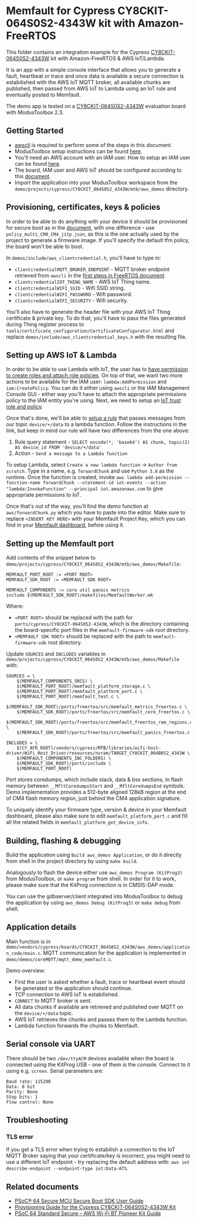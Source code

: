 # Memfault for Cypress CY8CKIT-064S0S2-4343W kit with Amazon-FreeRTOS

This folder contains an integration example for the Cypress [CY8CKIT-064S0S2-4343W](https://www.cypress.com/documentation/development-kitsboards/psoc-64-standard-secure-aws-wi-fi-bt-pioneer-kit-cy8ckit) kit with Amazon-FreeRTOS & AWS IoT/Lambda. 

It is an app with a simple console interface that allows you to generate a fault, heartbeat or trace and once data is available a secure connection is estabilished with the AWS IoT MQTT broker, all available chunks are published, then passed from AWS IoT to Lambda using an IoT rule and eventually posted to Memfault. 

The demo app is tested on a [CY8CKIT-064S0S2-4343W](https://www.cypress.com/documentation/development-kitsboards/psoc-64-standard-secure-aws-wi-fi-bt-pioneer-kit-cy8ckit) evaluation board with ModusToolbox 2.3.

## Getting Started

- [awscli](https://docs.aws.amazon.com/cli/latest/userguide/install-cliv2.html) is required to perform some of the steps in this document.
- ModusToolbox setup instructions can be found [here](https://docs.aws.amazon.com/freertos/latest/userguide/getting_started_cypress_psoc64.html).
- You'll need an AWS account with an IAM user. How to setup an IAM user can be found [here](https://docs.aws.amazon.com/IAM/latest/UserGuide/id_users_create.html).
- The board, IAM user and AWS IoT should be configured according to this [document](https://docs.aws.amazon.com/freertos/latest/userguide/freertos-prereqs.html).
- Import the application into your ModusToolbox workspace from the `demo/projects/cypress/CY8CKIT_064S0S2_4343W/mtb/aws_demos` directory.

## Provisioning, certificates, keys & policies

In order to be able to do anything with your device it should be provisioned for secure boot as in the [document](https://community.cypress.com/docs/DOC-20043), with one difference - use `policy_multi_CM0_CM4_jitp.json`, as this is the one actually used by the project to generate a firmware image. If you'll specify the default tfm policy, the board won't be able to boot.

In `demos/include/aws_clientcredential.h`, you'll have to type in:
- `clientcredentialMQTT_BROKER_ENDPOINT` - MQTT broker endpoint retrieved from `awscli` in the [first steps in FreeRTOS document](https://docs.aws.amazon.com/freertos/latest/userguide/freertos-prereqs.html).
- `clientcredentialIOT_THING_NAME` - AWS IoT Thing name.
- `clientcredentialWIFI_SSID` - Wifi SSID string.
- `clientcredentialWIFI_PASSWORD` - Wifi password.
- `clientcredentialWIFI_SECURITY` - Wifi security.

You'll also have to generate the header file with your AWS IoT Thing certificate & private key. To do that, you'll have to pass the files generated during Thing register process to `tools/certificate_configuration/CertificateConfigurator.html` and replace `demos/include/aws_clientcredential_keys.h` with the resulting file.

## Setting up AWS IoT & Lambda

In order to be able to use Lambda with IoT, the user has to [have permission to create roles and attach role policies](https://docs.aws.amazon.com/IAM/latest/UserGuide/id_roles_create_for-service.html). On top of that, we want two more actions to be available for the IAM user: `lambda:AddPermission` and `iam:CreatePolicy`. You can do it either using `awscli` or the IAM Management Console GUI - either way you'll have to attach the appropriate permissions policy to the IAM entity you're using. Next, we need to setup an [IoT trust role and policy](https://docs.aws.amazon.com/iot/latest/developerguide/iot-create-role.html). 

Once that's done, we'll be able to [setup a rule](https://docs.aws.amazon.com/iot/latest/developerguide/iot-repub-rule.html) that passes messages from our topic `device/+/data` to a lambda function. Follow the instructions in the link, but keep in mind our rule will have two differences from the one above:
1) Rule query statement - `SELECT encode(*, 'base64') AS chunk, topic(2) AS device_id FROM 'device/+/data'`
2) Action - `Send a message to a Lambda function`

To setup Lambda, select `Create a new lambda function` -> `Author from scratch`. Type in a name, e.g. `forwardChunk` and  use `Python 3.8` as the runtime. Once the function is created, invoke `aws lambda add-permission --function-name forwardChunk --statement-id iot-events --action "lambda:InvokeFunction" --principal iot.amazonaws.com` to give appropriate permissions to IoT.

Once that's out of the way, you'll find the demo function at `aws/forwardChunk.py` which you have to paste into the editor. Make sure to replace `<INSERT KEY HERE>` with your Memfault Project Key, which you can find in your [Memfault dashboard](https://app.memfault.com), before using it.

## Setting up the Memfault port

Add contents of the snippet below to `demo/projects/cypress/CY8CKIT_064S0S2_4343W/mtb/aws_demos/Makefile`:
```
MEMFAULT_PORT_ROOT := <PORT ROOT>
MEMFAULT_SDK_ROOT := <MEMFAULT SDK ROOT>

MEMFAULT_COMPONENTS := core util panics metrics
include $(MEMFAULT_SDK_ROOT)/makefiles/MemfaultWorker.mk
```

Where: 
- `<PORT ROOT>` should be replaced with the path for `ports/cypress/CY8CKIT-064S0S2-4343W`, which is the directory containing the board-specific port files in the `memfault-firmware-sdk` root directory.
- `<MEMFAULT SDK ROOT>` should be replaced with the path to `memfault-firmware-sdk` root directory.

Update `SOURCES` and `INCLUDES` variables in `demo/projects/cypress/CY8CKIT_064S0S2_4343W/mtb/aws_demos/Makefile` with:
```
SOURCES = \
	$(MEMFAULT_COMPONENTS_SRCS) \
	$(MEMFAULT_PORT_ROOT)/memfault_platform_storage.c \
	$(MEMFAULT_PORT_ROOT)/memfault_platform_port.c \
	$(MEMFAULT_PORT_ROOT)/memfault_test.c \
	$(MEMFAULT_SDK_ROOT)/ports/freertos/src/memfault_metrics_freertos.c \
	$(MEMFAULT_SDK_ROOT)/ports/freertos/src/memfault_core_freertos.c \
	$(MEMFAULT_SDK_ROOT)/ports/freertos/src/memfault_freertos_ram_regions.c \
	$(MEMFAULT_SDK_ROOT)/ports/freertos/src/memfault_panics_freertos.c

INCLUDES = \
	$(CY_AFR_ROOT)/vendors/cypress/MTB/libraries/wifi-host-driver/WiFi_Host_Driver/resources/nvram/TARGET_CY8CKIT_064B0S2_4343W \
	$(MEMFAULT_COMPONENTS_INC_FOLDERS) \
	$(MEMFAULT_SDK_ROOT)/ports/include \
	$(MEMFAULT_PORT_ROOT)
```

Port stores coredumps, which include stack, data & bss sections, in flash memory between `__MfltCoredumpsStart` and `__MfltCoredumpsEnd` symbols. Demo implementation provides a 512-byte aligned 128kB region at the end of CM4 flash memory region, just behind the CM4 application signature.

To uniquely identify your firmware type, version & device in your Memfault dashboard, please also make sure to edit `memfault_platform_port.c` and fill all the related fields in `memfault_platform_get_device_info`.

## Building, flashing & debugging

Build the application using `Build aws_demos Application`, or do it directly from shell in the project directory by using `make build`. 

Analogously to flash the device either use `aws_demos Program (KitProg3)` from ModusToolbox, or `make program` from shell. In order for it to work, please make sure that the KitProg connection is in CMSIS-DAP mode.

You can use the gdbserver/client integrated into ModusToolbox to debug the application by using `aws_demos Debug (KitProg3)` or `make debug` from shell.

## Application details

Main function is in `demo/vendors/cypress/boards/CY8CKIT_064S0S2_4343W/aws_demos/application_code/main.c`. MQTT communication for the application is implemented in `demo/demos/coreMQTT/mqtt_demo_memfault.c`. 

Demo overview:
- First the user is asked whether a fault, trace or heartbeat event should be generated or the application should continue.
- TCP connection to AWS IoT is estabilished.
- `CONNECT` to MQTT broker is sent.
- All data chunks if available are retrieved and published over MQTT on the `device/+/data` topic.
- AWS IoT retrieves the chunks and passes them to the Lambda function.
- Lambda function forwards the chunks to Memfault.

## Serial console via UART

There should be two `/dev/ttyACM` devices available when the board is connected using the KitProg USB - one of them is the console. Connect to it using e.g. `screen`. Serial parameters are:
```
Baud rate: 115200
Data: 8 bit
Parity: None
Stop bits: 1
Flow control: None
```

## Troubleshooting

### TLS error

If you get a TLS error when trying to estabilish a connection to the IoT MQTT Broker saying that your certificate/key is incorrect, you might need to use a different IoT endpoint - try replacing the default address with: `aws iot describe-endpoint --endpoint-type iot:Data-ATS`.

## Related documents

- [PSoC® 64 Secure MCU Secure Boot SDK User Guide](https://www.cypress.com/documentation/software-and-drivers/psoc-64-secure-mcu-secure-boot-sdk-user-guide)
- [Provisioning Guide for the Cypress CY8CKIT-064S0S2-4343W Kit](https://community.cypress.com/t5/Resource-Library/Provisioning-Guide-for-the-Cypress-CY8CKIT-064S0S2-4343W-Kit/ta-p/252469)
- [PSoC 64 Standard Secure – AWS Wi-Fi BT Pioneer Kit Guide](https://www.cypress.com/file/509676/download)
